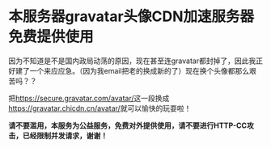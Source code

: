 本服务器gravatar头像CDN加速服务器免费提供使用
============================

因为不知道是不是国内政局动荡的原因，现在甚至连gravatar都封掉了，因此我正好建了一个来应应急。（因为我email把老的换成新的了）现在换个头像都那么艰苦吗？？

把<https://secure.gravatar.com/avatar/>这一段换成<https://gravatar.chicdn.cn/avatar/>就可以愉快的玩耍啦！

**请不要滥用，本服务为公益服务，免费对外提供使用，请不要进行HTTP-CC攻击，已经限制并发请求，谢谢！**